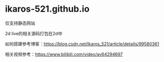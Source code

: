 # ikaros-521.github.io

仅支持静态网站

2d live的相关源码打包在2d中

如何搭建参考博客：https://blog.csdn.net/Ikaros_521/article/details/99580361

相关视频参考：https://www.bilibili.com/video/av64294697
